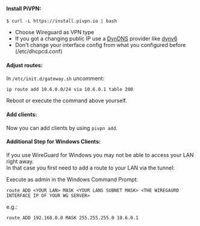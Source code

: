 #### Install PiVPN:
    $ curl -L https://install.pivpn.io | bash
 - Choose Wireguard as VPN type
 - If you got a changing public IP use a [DynDNS](https://wiki.archlinux.org/index.php/Dynamic_DNS) provider like [dynv6](https://dynv6.com/)
 - Don't change your interface config from what you configured before (/etc/dhcpcd.conf)

#### Adjust routes:
In ```/etc/init.d/gateway.sh``` uncomment:

    ip route add 10.6.0.0/24 via 10.6.0.1 table 200

Reboot or execute the command above yourself.

#### Add clients:

Now you can add clients by using `pivpn add`.

#### Additional Step for Windows Clients:

If you use WireGuard for Windows you may not be able to access your LAN right away.  
In that case you first need to add a route to your LAN via the tunnel:

Execute as admin in the Windows Command Prompt:

    route ADD <YOUR LAN> MASK <YOUR LANS SUBNET MASK> <THE WIREGAURD INTERFACE IP OF YOUR WG SERVER>
    
e.g.:
    
    route ADD 192.168.0.0 MASK 255.255.255.0 10.6.0.1
